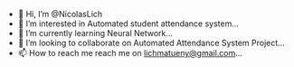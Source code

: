- 👋 Hi, I’m @NicolasLich
- 👀 I’m interested in Automated student attendance system...
- 🌱 I’m currently learning Neural Network...
- 💞️ I’m looking to collaborate on Automated Attendance System Project...
- 📫 How to reach me reach me on lichmatueny@gmail.com...

<!---
NicolasLich/NicolasLich is a Programming specialist ✨ repository because its `README.md` (this file) appears on your GitHub profile.
You can click the Preview link to take a look at your changes.
--->
